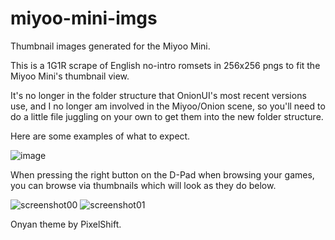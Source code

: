 # miyoo-mini-imgs
Thumbnail images generated for the Miyoo Mini.



This is a 1G1R scrape of English no-intro romsets in 256x256 pngs to fit the Miyoo Mini's thumbnail view.

It's no longer in the folder structure that OnionUI's most recent versions use, and I no longer am involved in the Miyoo/Onion scene, so you'll need to do a little file juggling on your own to get them into the new folder structure.

Here are some examples of what to expect.

![image](https://user-images.githubusercontent.com/31091051/153738238-62e02420-1766-4878-9705-25e50d332c81.png)

When pressing the right button on the D-Pad when browsing your games, you can browse via thumbnails which will look as they do below. 

![screenshot00](https://user-images.githubusercontent.com/31091051/153738352-1078ec15-1384-46bf-aa45-d90e152ee8ea.png) 
![screenshot01](https://user-images.githubusercontent.com/31091051/153738356-d1e6fea0-1ae1-4131-a3a0-e74800c167fa.png)

Onyan theme by PixelShift. 


